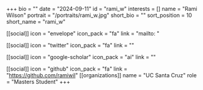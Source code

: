 +++
bio = "" 
date = "2024-09-11" 
id = "rami_w" 
interests = [] 
name = "Rami Wilson" 
portrait = "/portraits/rami_w.jpg" 
short_bio = "" 
sort_position = 10
 short_name = "rami_w" 

[[social]] 
    icon = "envelope" 
    icon_pack = "fa" 
    link = "mailto: "

 [[social]] 
    icon = "twitter" 
    icon_pack = "fa" 
    link = "" 

[[social]] 
    icon = "google-scholar" 
    icon_pack = "ai" 
    link = "" 

[[social]] 
    icon = "github" 
    icon_pack = "fa" 
    link = "https://github.com/ramiwil" 
[[organizations]] 
     name = "UC Santa Cruz" 
      role = "Masters Student" 
+++
